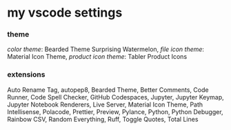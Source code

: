 # my vscode settings

### theme
*color theme*: Bearded Theme Surprising Watermelon, 
*file icon theme*: Material Icon Theme, 
*product icon theme*: Tabler Product Icons

### extensions
Auto Rename Tag,
autopep8,
Bearded Theme,
Better Comments,
Code Runner,
Code Spell Checker,
GitHub Codespaces,
Jupyter, Jupyter Keymap, Jupyter Notebook Renderers,
Live Server,
Material Icon Theme,
Path Intellisense,
Polacode,
Prettier,
Preview,
Pylance,
Python,
Python Debugger,
Rainbow CSV,
Random Everything,
Ruff,
Toggle Quotes,
Total Lines
